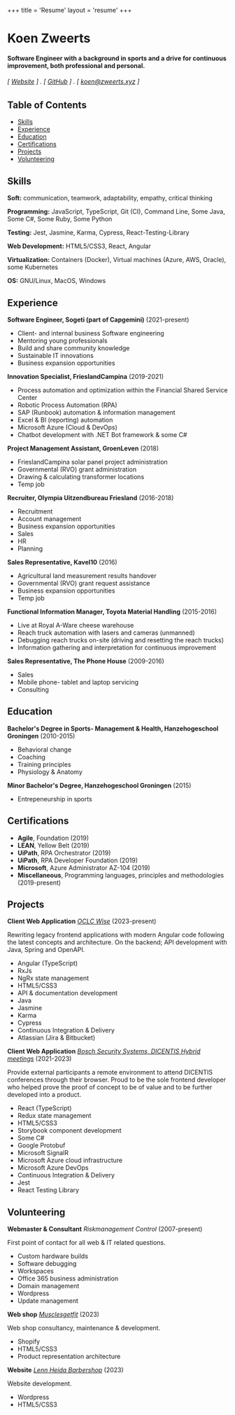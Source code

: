 +++
title = 'Resume'
layout = 'resume'
+++

Koen Zweerts
======

#### Software Engineer with a background in sports and a drive for continuous improvement, both professional and personal.
###### [ [Website](http://zweerts.xyz) ] . [ [GitHub](https://github.com/zweertsk) ] . [ [koen@zweerts.xyz](mailto:koen@zweerts.xyz) ]

Table of Contents
------
- [Skills](#skills)
- [Experience](#experience)
- [Education](#education)
- [Certifications](#certifications)
- [Projects](#projects)
- [Volunteering](#volunteering)

Skills
------
**Soft:** communication, teamwork, adaptability, empathy, critical thinking

**Programming:** JavaScript, TypeScript, Git (CI), Command Line, Some Java, Some C#, Some Ruby, Some Python

**Testing:** Jest, Jasmine, Karma, Cypress, React-Testing-Library

**Web Development:** HTML5/CSS3, React, Angular

**Virtualization:** Containers (Docker), Virtual machines (Azure, AWS, Oracle), some Kubernetes

**OS:** GNU/Linux, MacOS, Windows

Experience
---------
**Software Engineer, Sogeti (part of Capgemini)** (2021-present)

- Client- and internal business Software engineering 
- Mentoring young professionals
- Build and share community knowledge
- Sustainable IT innovations
- Business expansion opportunities

**Innovation Specialist, FrieslandCampina** (2019-2021)

- Process automation and optimization within the Financial Shared Service Center
- Robotic Process Automation (RPA)
- SAP (Runbook) automation & information management
- Excel & BI (reporting) automation
- Microsoft Azure (Cloud & DevOps)
- Chatbot development with .NET Bot framework & some C#

**Project Management Assistant, GroenLeven** (2018)

- FrieslandCampina solar panel project administration
- Governmental (RVO) grant administration
- Drawing & calculating transformer locations
- Temp job

**Recruiter, Olympia Uitzendbureau Friesland** (2016-2018)

- Recruitment
- Account management
- Business expansion opportunities
- Sales
- HR
- Planning

**Sales Representative, Kavel10** (2016)

- Agricultural land measurement results handover
- Governmental (RVO) grant request assistance
- Business expansion opportunities
- Temp job

**Functional Information Manager, Toyota Material Handling** (2015-2016)

- Live at Royal A-Ware cheese warehouse
- Reach truck automation with lasers and cameras (unmanned)
- Debugging reach trucks on-site (driving and resetting the reach trucks)
- Information gathering and interpretation for continuous improvement

**Sales Representative, The Phone House** (2009-2016)

- Sales
- Mobile phone- tablet and laptop servicing
- Consulting

Education
---------
**Bachelor's Degree in Sports- Management & Health, Hanzehogeschool Groningen** (2010-2015)

- Behavioral change
- Coaching
- Training principles
- Physiology & Anatomy

**Minor Bachelor's Degree, Hanzehogeschool Groningen** (2015)

- Entrepeneurship in sports

Certifications
------

- **Agile**, Foundation (2019)
- **LEAN**, Yellow Belt (2019)
- **UiPath**, RPA Orchestrator (2019)
- **UiPath**, RPA Developer Foundation (2019)
- **Microsoft**, Azure Administrator AZ-104 (2019)
- **Miscellaneous**, Programming languages, principles and methodologies (2019-present)


Projects
--------
**Client Web Application** [*OCLC Wise*](https://www.oclc.org/en/wise.html) (2023-present)

Rewriting legacy frontend applications with modern Angular code following the latest concepts and architecture. On the backend; API development with Java, Spring and OpenAPI.

- Angular (TypeScript)
- RxJs
- NgRx state management
- HTML5/CSS3
- API & documentation development
- Java
- Jasmine
- Karma
- Cypress
- Continuous Integration & Delivery
- Atlassian (Jira & Bitbucket)

**Client Web Application** [*Bosch Security Systems, DICENTIS Hybrid meetings*](https://www.boschsecurity.com/xc/en/solutions/conference-solutions/hybrid-meetings) (2021-2023)

Provide external participants a remote environment to attend DICENTIS conferences through their browser. Proud to be the sole frontend developer who helped prove the proof of concept to be of value and to be further developed into a product.

- React (TypeScript)
- Redux state management
- HTML5/CSS3
- Storybook component development
- Some C#
- Google Protobuf
- Microsoft SignalR
- Microsoft Azure cloud infrastructure
- Microsoft Azure DevOps
- Continuous Integration & Delivery
- Jest
- React Testing Library

Volunteering
--------

**Webmaster & Consultant** *Riskmanagement Control* (2007-present)

First point of contact for all web & IT related questions.

- Custom hardware builds
- Software debugging
- Workspaces
- Office 365 business administration
- Domain management
- Wordpress
- Update management

**Web shop** [*Musclesgetfit*](https://www.musclesgetfit.nl) (2023)

Web shop consultancy, maintenance & development.

- Shopify
- HTML5/CSS3
- Product representation architecture

**Website** [*Lenn Heida Barbershop*](https://www.lennheidabarbershop.nl) (2023)

Website development.

- Wordpress
- HTML5/CSS3
